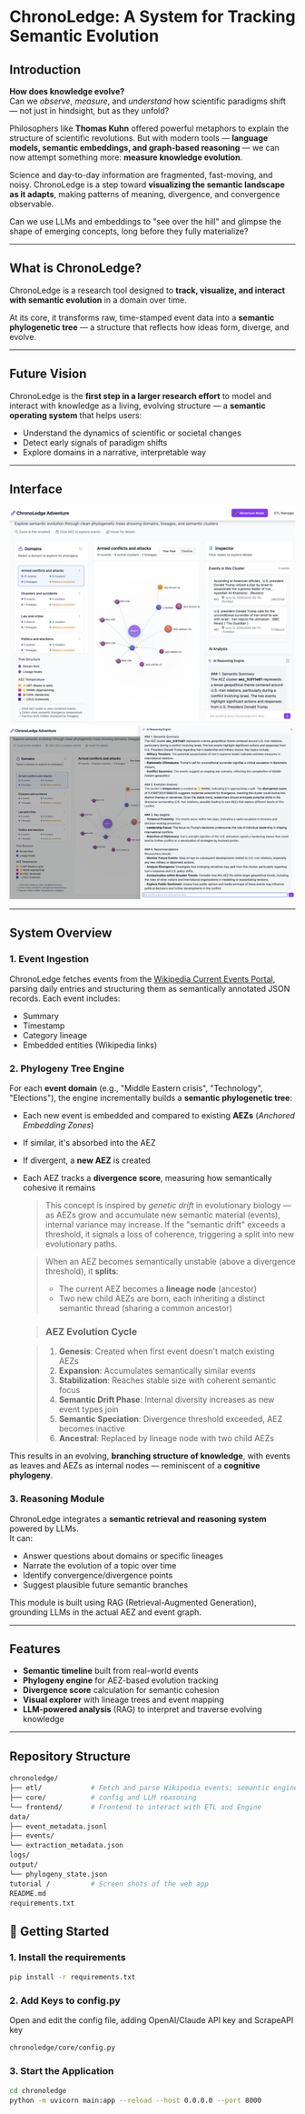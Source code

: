 # ChronoLedge: A System for Tracking Semantic Evolution

## Introduction

**How does knowledge evolve?**  
Can we *observe*, *measure*, and *understand* how scientific paradigms shift — not just in hindsight, but as they unfold?

Philosophers like **Thomas Kuhn** offered powerful metaphors to explain the structure of scientific revolutions. But with modern tools — **language models, semantic embeddings, and graph-based reasoning** — we can now attempt something more:  **measure knowledge evolution**.

Science and day-to-day information are fragmented, fast-moving, and noisy. ChronoLedge is a step toward **visualizing the semantic landscape as it adapts**, making patterns of meaning, divergence, and convergence observable.

Can we use LLMs and embeddings to "see over the hill" and glimpse the shape of emerging concepts, long before they fully materialize?

---

## What is ChronoLedge?

ChronoLedge is a research tool designed to **track, visualize, and interact with semantic evolution** in a domain over time.

At its core, it transforms raw, time-stamped event data into a **semantic phylogenetic tree** — a structure that reflects how ideas form, diverge, and evolve.

---

## Future Vision

ChronoLedge is the **first step in a larger research effort** to model and interact with knowledge as a living, evolving structure — a **semantic operating system** that helps users:

- Understand the dynamics of scientific or societal changes
- Detect early signals of paradigm shifts
- Explore domains in a narrative, interpretable way

---

## Interface

![Frontend](tutorial/adventure_page_overview.png)
![Frontend](tutorial/llm_powered_chat_overview.png)

---

## System Overview

### 1. Event Ingestion  
ChronoLedge fetches events from the [Wikipedia Current Events Portal](https://en.wikipedia.org/wiki/Portal:Current_events), parsing daily entries and structuring them as semantically annotated JSON records. Each event includes:
- Summary
- Timestamp
- Category lineage
- Embedded entities (Wikipedia links)

### 2. Phylogeny Tree Engine  
For each **event domain** (e.g., "Middle Eastern crisis", "Technology", "Elections"), the engine incrementally builds a **semantic phylogenetic tree**:

- Each new event is embedded and compared to existing **AEZs** (*Anchored Embedding Zones*)
- If similar, it's absorbed into the AEZ
- If divergent, a **new AEZ** is created
- Each AEZ tracks a **divergence score**, measuring how semantically cohesive it remains
  > This concept is inspired by *genetic drift* in evolutionary biology — as AEZs grow and accumulate new semantic material (events), internal variance may increase. If the "semantic drift" exceeds a threshold, it signals a loss of coherence, triggering a split into new evolutionary paths.

  > When an AEZ becomes semantically unstable (above a divergence threshold), it **splits**:
  > - The current AEZ becomes a **lineage node** (ancestor)
  > - Two new child AEZs are born, each inheriting a distinct semantic thread (sharing a common ancestor)

  > ### **AEZ Evolution Cycle**

  > 1. **Genesis**: Created when first event doesn't match existing AEZs
  > 2. **Expansion**: Accumulates semantically similar events
  > 3. **Stabilization**: Reaches stable size with coherent semantic focus
  > 4. **Semantic Drift Phase**: Internal diversity increases as new event types join
  > 5. **Semantic Speciation**: Divergence threshold exceeded, AEZ becomes inactive
  > 6. **Ancestral**: Replaced by lineage node with two child AEZs

This results in an evolving, **branching structure of knowledge**, with events as leaves and AEZs as internal nodes — reminiscent of a **cognitive phylogeny**.

### 3. Reasoning Module  
ChronoLedge integrates a **semantic retrieval and reasoning system** powered by LLMs.  
It can:
- Answer questions about domains or specific lineages
- Narrate the evolution of a topic over time
- Identify convergence/divergence points
- Suggest plausible future semantic branches

This module is built using RAG (Retrieval-Augmented Generation), grounding LLMs in the actual AEZ and event graph.

---

## Features

-  **Semantic timeline** built from real-world events
-  **Phylogeny engine** for AEZ-based evolution tracking
-  **Divergence score** calculation for semantic cohesion
-  **Visual explorer** with lineage trees and event mapping
-  **LLM-powered analysis** (RAG) to interpret and traverse evolving knowledge

---

## Repository Structure

```bash
chronoledge/
├── etl/            # Fetch and parse Wikipedia events; semantic engine to load phylogeny tree 
├── core/           # config and LLM reasoning
└── frontend/       # Frontend to interact with ETL and Engine
data/
├── event_metadata.jsonl
├── events/
└── extraction_metadata.json
logs/
output/
└── phylogeny_state.json
tutorial /          # Screen shots of the web app 
README.md
requirements.txt
```


## 🚀 Getting Started

### 1. **Install the requirements**
```bash
pip install -r requirements.txt
```

### 2. **Add Keys to config.py**
Open and edit the config file, adding OpenAI/Claude API key and ScrapeAPI key
```bash
chronoledge/core/config.py
```

### 3. **Start the Application**
```bash
cd chronoledge
python -m uvicorn main:app --reload --host 0.0.0.0 --port 8000
```
